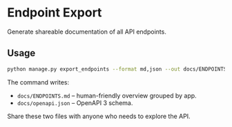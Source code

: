 # Endpoint Export

Generate shareable documentation of all API endpoints.

## Usage

```bash
python manage.py export_endpoints --format md,json --out docs/ENDPOINTS.md --openapi docs/openapi.json --base-url https://api.example.com
```

The command writes:

- `docs/ENDPOINTS.md` – human-friendly overview grouped by app.
- `docs/openapi.json` – OpenAPI 3 schema.

Share these two files with anyone who needs to explore the API.
